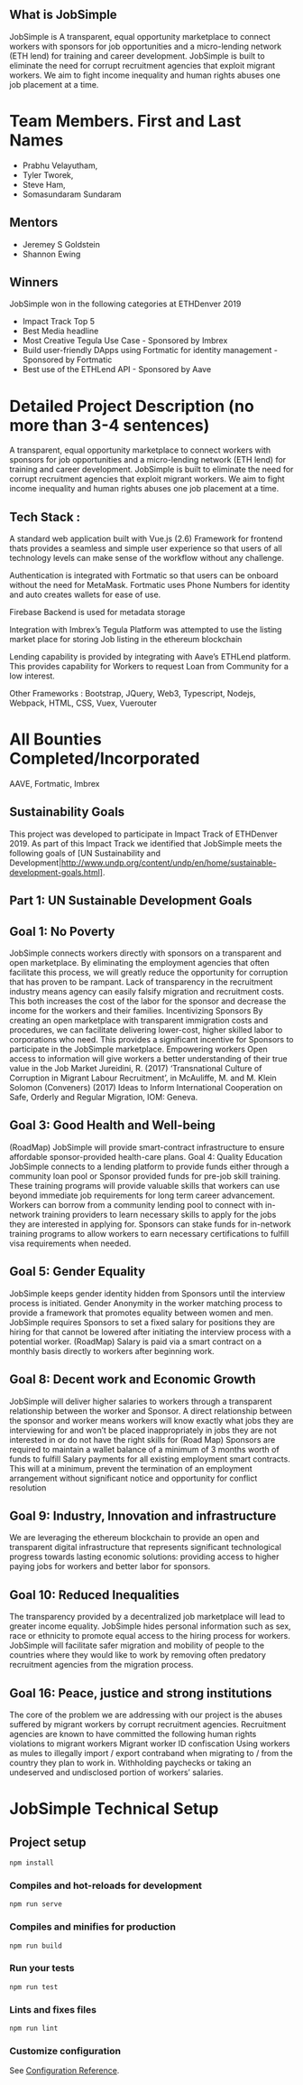 ## What is JobSimple 

JobSimple is A transparent, equal opportunity marketplace to connect workers with sponsors for job opportunities and a micro-lending network (ETH lend) for training and career development.  JobSimple is built to eliminate the need for corrupt recruitment agencies that exploit migrant workers. We aim to fight income inequality and human rights abuses one job placement at a time.

# Team Members. First and Last Names
* Prabhu Velayutham,
* Tyler Tworek,
* Steve Ham,
* Somasundaram Sundaram

## Mentors
* Jeremey S Goldstein
* Shannon Ewing

## Winners
JobSimple won in the following categories at ETHDenver 2019

* Impact Track Top 5
* Best Media headline
* Most Creative Tegula Use Case - Sponsored by Imbrex
* Build user-friendly DApps using Fortmatic for identity management - Sponsored by Fortmatic
* Best use of the ETHLend API - Sponsored by Aave

# Detailed Project Description (no more than 3-4 sentences)
A transparent, equal opportunity marketplace to connect workers with sponsors for job opportunities and a micro-lending network (ETH lend) for training and career development.  JobSimple is built to eliminate the need for corrupt recruitment agencies that exploit migrant workers. We aim to fight income inequality and human rights abuses one job placement at a time.


## Tech Stack :

A standard web application built with Vue.js (2.6) Framework for frontend thats provides a seamless and simple user experience so that users of all technology levels can make sense of the workflow without any challenge.

Authentication is integrated with Fortmatic so that users can be onboard without the need for MetaMask. Fortmatic uses Phone Numbers for identity and auto creates wallets for ease of use.

Firebase Backend is used for metadata storage

Integration with Imbrex’s Tegula Platform was attempted to use the listing market place for storing Job listing in the ethereum blockchain

Lending capability is provided by integrating with  Aave’s ETHLend platform. This provides capability for Workers to request Loan from Community for a low interest.

Other Frameworks : Bootstrap, JQuery, Web3, Typescript, Nodejs, Webpack, HTML, CSS, Vuex, Vuerouter

# All Bounties Completed/Incorporated
AAVE,
Fortmatic,
Imbrex

## Sustainability Goals

This project was developed to participate in Impact Track of ETHDenver 2019. As part of this Impact Track we identified that JobSimple meets the following goals of [UN Sustainability and Development|http://www.undp.org/content/undp/en/home/sustainable-development-goals.html].

## Part 1: UN Sustainable Development Goals

## Goal 1: No Poverty
JobSimple connects workers directly with sponsors on a transparent and open marketplace. By eliminating the employment agencies that often facilitate this process, we will greatly reduce the opportunity for corruption that has proven to be rampant. Lack of transparency in the recruitment industry means agency can easily falsify migration and recruitment costs. This both increases the cost of the labor for the sponsor and decrease the income for the workers and their families. 
Incentivizing Sponsors
By creating an open marketplace with transparent immigration costs and procedures, we can facilitate delivering lower-cost, higher skilled labor to corporations who need. This provides a significant incentive for Sponsors to participate in the JobSimple marketplace. 
Empowering workers
Open access to information will give workers a better understanding of their true value in the Job Market
Jureidini, R. (2017) ‘Transnational Culture of Corruption in Migrant Labour Recruitment’, in McAuliffe, M. and M. Klein Solomon (Conveners) (2017) Ideas to Inform International Cooperation on Safe, Orderly and Regular Migration, IOM: Geneva.

## Goal 3: Good Health and Well-being
(RoadMap) JobSimple will provide smart-contract infrastructure to ensure affordable sponsor-provided health-care plans. 
Goal 4: Quality Education
JobSimple connects to a lending platform to provide funds either through a community loan pool or Sponsor provided funds for pre-job skill training. These training programs will provide valuable skills that workers can use beyond immediate job requirements for long term career advancement. 
Workers can borrow from a community lending pool to connect with in-network training providers to learn necessary skills to apply for the jobs they are interested in applying for. 
Sponsors can stake funds for in-network training programs to allow workers to earn necessary certifications to fulfill visa requirements when needed. 

## Goal 5: Gender Equality
JobSimple keeps gender identity hidden from Sponsors until the interview process is initiated. Gender Anonymity in the worker matching process to provide a framework that promotes equality between women and men. 
JobSimple requires Sponsors to set a fixed salary for positions they are hiring for that cannot be lowered after initiating the interview process with a potential worker.
(RoadMap) Salary is paid via a smart contract on a monthly basis directly to workers after beginning work. 

## Goal 8: Decent work and Economic Growth
JobSimple will deliver higher salaries to workers through a transparent relationship between the worker and Sponsor. 
A direct relationship between the sponsor and worker means workers will know exactly what jobs they are interviewing for and won’t be placed inappropriately in jobs they are not interested in or do not have the right skills for
(Road Map) 
Sponsors are required to maintain a wallet balance of a minimum of 3 months worth of funds to fulfill Salary payments for all existing employment smart contracts. This will at a minimum, prevent the termination of an employment arrangement without significant notice and opportunity for conflict resolution

## Goal 9: Industry, Innovation and infrastructure
We are leveraging the ethereum blockchain to provide an open and transparent digital infrastructure that represents significant technological progress towards lasting economic solutions: providing access to higher paying jobs for workers and better labor for sponsors. 

## Goal 10: Reduced Inequalities
The transparency provided by a decentralized job marketplace will lead to greater income equality. 
JobSimple hides personal information such as sex, race or ethnicity to promote equal access to the hiring process for workers.
JobSimple will facilitate safer migration and mobility of people to the countries where they would like to work by removing often predatory recruitment agencies from the migration process. 

## Goal 16: Peace, justice and strong institutions
The core of the problem we are addressing with our project is the abuses suffered by migrant workers by corrupt recruitment agencies. 
Recruitment agencies are known to have committed the following human rights violations to migrant workers
Migrant worker ID confiscation
Using workers as mules to illegally import / export contraband when migrating to / from the country they plan to work in. 
Withholding paychecks or taking an undeserved and undisclosed portion of workers’ salaries. 



# JobSimple Technical Setup

## Project setup
```
npm install
```

### Compiles and hot-reloads for development
```
npm run serve
```

### Compiles and minifies for production
```
npm run build
```

### Run your tests
```
npm run test
```

### Lints and fixes files
```
npm run lint
```

### Customize configuration
See [Configuration Reference](https://cli.vuejs.org/config/).

